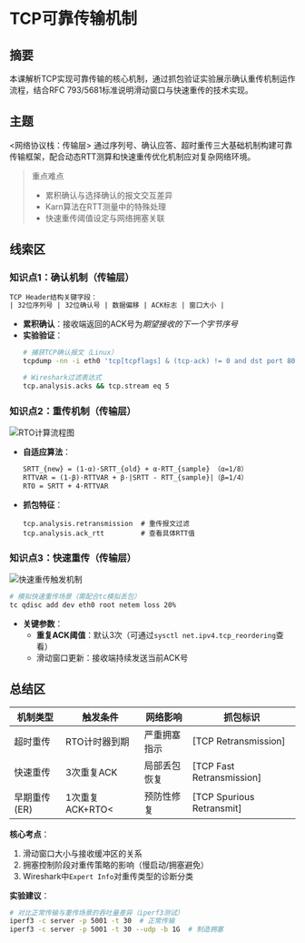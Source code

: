 # TCP可靠传输机制

## 摘要
本课解析TCP实现可靠传输的核心机制，通过抓包验证实验展示确认重传机制运作流程，结合RFC 793/5681标准说明滑动窗口与快速重传的技术实现。

## 主题
<网络协议栈：传输层>
通过序列号、确认应答、超时重传三大基础机制构建可靠传输框架，配合动态RTT测算和快速重传优化机制应对复杂网络环境。

> 重点难点
> - 累积确认与选择确认的报文交互差异
> - Karn算法在RTT测量中的特殊处理
> - 快速重传阈值设定与网络拥塞关联

## 线索区

### 知识点1：确认机制（传输层）
```latex
TCP Header结构关键字段：
| 32位序列号 | 32位确认号 | 数据偏移 | ACK标志 | 窗口大小 |
```
- **累积确认**：接收端返回的ACK号为*期望接收的下一个字节序号*
- **实验验证**：
  ```bash
  # 捕获TCP确认报文（Linux）
  tcpdump -nn -i eth0 'tcp[tcpflags] & (tcp-ack) != 0 and dst port 80'
  
  # Wireshark过滤表达式
  tcp.analysis.acks && tcp.stream eq 5
  ```

### 知识点2：重传机制（传输层）
![RTO计算流程图](https://via.placeholder.com/400x200?text=RTO=SRTT+4*RTTVAR)
- **自适应算法**：
  ```latex
  SRTT_{new} = (1-α)·SRTT_{old} + α·RTT_{sample} （α=1/8）
  RTTVAR = (1-β)·RTTVAR + β·|SRTT - RTT_{sample}|（β=1/4）
  RTO = SRTT + 4·RTTVAR
  ```
- **抓包特征**：
  ```wireshark
  tcp.analysis.retransmission  # 重传报文过滤
  tcp.analysis.ack_rtt         # 查看具体RTT值
  ```

### 知识点3：快速重传（传输层）
![快速重传触发机制](https://via.placeholder.com/400x150?text=3×冗余ACK触发重传)
```bash
# 模拟快速重传场景（需配合tc模拟丢包）
tc qdisc add dev eth0 root netem loss 20%
```
- **关键参数**：
  - **重复ACK阈值**：默认3次（可通过`sysctl net.ipv4.tcp_reordering`查看）
  - 滑动窗口更新：接收端持续发送当前ACK号

## 总结区

| 机制类型       | 触发条件          | 网络影响         | 抓包标识                  |
|----------------|-------------------|------------------|---------------------------|
| 超时重传       | RTO计时器到期     | 严重拥塞指示     | [TCP Retransmission]      |
| 快速重传       | 3次重复ACK        | 局部丢包恢复     | [TCP Fast Retransmission] |
| 早期重传(ER)   | 1次重复ACK+RTO<   | 预防性修复       | [TCP Spurious Retransmit] |

**核心考点**：
1. 滑动窗口大小与接收缓冲区的关系
2. 拥塞控制阶段对重传策略的影响（慢启动/拥塞避免）
3. Wireshark中`Expert Info`对重传类型的诊断分类

**实验建议**：
```bash
# 对比正常传输与重传场景的吞吐量差异（iperf3测试）
iperf3 -c server -p 5001 -t 30  # 正常传输
iperf3 -c server -p 5001 -t 30 --udp -b 1G  # 制造拥塞
```